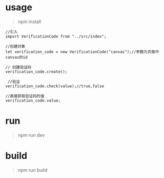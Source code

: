 # usage

> npm install

```
//引入
import VerificationCode from "../src/index";

//创建对象
let verification_code = new VerificationCode("canvas");//参数为页面中canvas的id

// 创建验证码
verification_code.create();

 //验证
verification_code.check(value);//true,false

//直接获取验证码的值
verification_code.value;
```

# run

>npm run dev

# build

>npm run build